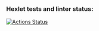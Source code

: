 ### Hexlet tests and linter status:
[![Actions Status](https://github.com/Osayanny/python-project-52/actions/workflows/hexlet-check.yml/badge.svg)](https://github.com/Osayanny/python-project-52/actions)